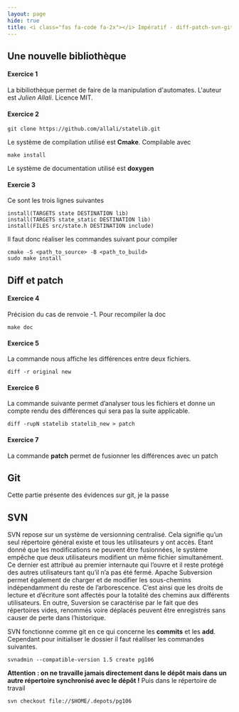 ```yaml
---
layout: page
hide: true
title: <i class="fas fa-code fa-2x"></i> Impératif - diff-patch-svn-git
---
```


## <i class="fas fa-code"></i> Une nouvelle bibliothèque


#### Exercice 1

La bibiliothèque permet de faire de la manipulation d'automates. L'auteur est
*Julien Allali*. Licence MIT.


#### Exercice 2

    git clone https://github.com/allali/statelib.git

Le système de compilation utilisé est **Cmake**. Compilable avec

    make install

Le système de documentation utilisé est **doxygen**


#### Exercie 3

Ce sont les trois lignes suivantes

    install(TARGETS state DESTINATION lib)
    install(TARGETS state_static DESTINATION lib)
    install(FILES src/state.h DESTINATION include)

Il faut donc réaliser les commandes suivant pour compiler

    cmake -S <path_to_source> -B <path_to_build>
    sudo make install


## <i class="fas fa-code"></i> Diff et patch


#### Exercice 4

Précision du cas de renvoie -1.
Pour recompiler la doc

    make doc


#### Exercice 5

La commande nous affiche les différences entre deux fichiers.

    diff -r original new


#### Exercice 6

La commande suivante permet d&rsquo;analyser tous les fichiers et donne un compte
rendu des différences qui sera pas la suite applicable.

    diff -rupN statelib statelib_new > patch


#### Exercice 7

La commande **patch** permet de fusionner les différences avec un patch


## <i class="fas fa-code"></i> Git

Cette partie présente des évidences sur git, je la passe


## <i class="fas fa-code"></i> SVN

SVN repose sur un système de versionning centralisé. Cela signifie qu’un seul
répertoire général existe et tous les utilisateurs y ont accès. Etant donné que
les modifications ne peuvent être fusionnées, le système empêche que deux
utilisateurs modifient un même fichier simultanément. Ce dernier est attribué au
premier internaute qui l’ouvre et il reste protégé des autres utilisateurs tant
qu’il n’a pas été fermé. Apache Subversion permet également de charger et de
modifier les sous-chemins indépendamment du reste de l’arborescence. C’est ainsi
que les droits de lecture et d’écriture sont affectés pour la totalité des
chemins aux différents utilisateurs. En outre, Suversion se caractérise par le
fait que des répertoires vides, renommés voire déplacés peuvent être enregistrés
sans causer de perte dans l’historique.

SVN fonctionne comme git en ce qui concerne les **commits** et les **add**.
Cependant pour initialiser le dossier il faut réalilser les commandes suivantes.

    svnadmin --compatible-version 1.5 create pg106

**Attention : on ne travaille jamais directement dans le dépôt mais dans un**
**autre répertoire synchronisé avec le dépôt !**
Puis dans le répertoire de travail

    svn checkout file://$HOME/.depots/pg106

